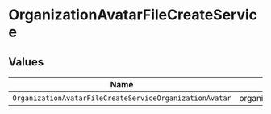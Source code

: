 # OrganizationAvatarFileCreateService


## Values

| Name                                                    | Value                                                   |
| ------------------------------------------------------- | ------------------------------------------------------- |
| `OrganizationAvatarFileCreateServiceOrganizationAvatar` | organization_avatar                                     |